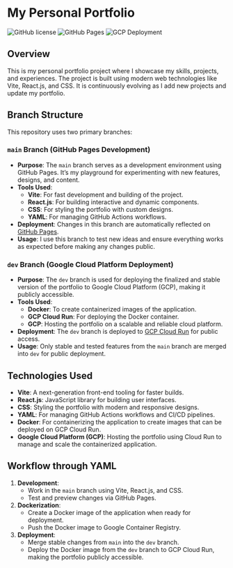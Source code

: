 # My Personal Portfolio

![GitHub license](https://img.shields.io/badge/license-MIT-blue.svg)
![GitHub Pages](https://img.shields.io/badge/GitHub-Pages-green)
![GCP Deployment](https://img.shields.io/badge/GCP-Deployment-orange)

## Overview

This is my personal portfolio project where I showcase my skills, projects, and experiences. The project is built using modern web technologies like Vite, React.js, and CSS. It is continuously evolving as I add new projects and update my portfolio.

## Branch Structure

This repository uses two primary branches:

### `main` Branch (GitHub Pages Development)

- **Purpose**: The `main` branch serves as a development environment using GitHub Pages. It’s my playground for experimenting with new features, designs, and content.
- **Tools Used**: 
  - **Vite**: For fast development and building of the project.
  - **React.js**: For building interactive and dynamic components.
  - **CSS**: For styling the portfolio with custom designs.
  - **YAML**: For managing GitHub Actions workflows.
- **Deployment**: Changes in this branch are automatically reflected on [GitHub Pages](https://your-username.github.io/your-repo-name/).
- **Usage**: I use this branch to test new ideas and ensure everything works as expected before making any changes public.

### `dev` Branch (Google Cloud Platform Deployment)

- **Purpose**: The `dev` branch is used for deploying the finalized and stable version of the portfolio to Google Cloud Platform (GCP), making it publicly accessible.
- **Tools Used**:
  - **Docker**: To create containerized images of the application.
  - **GCP Cloud Run**: For deploying the Docker container.
  - **GCP**: Hosting the portfolio on a scalable and reliable cloud platform.
- **Deployment**: The `dev` branch is deployed to [GCP Cloud Run](https://rtruong-gcp.com) for public access.
- **Usage**: Only stable and tested features from the `main` branch are merged into `dev` for public deployment.

## Technologies Used

- **Vite**: A next-generation front-end tooling for faster builds.
- **React.js**: JavaScript library for building user interfaces.
- **CSS**: Styling the portfolio with modern and responsive designs.
- **YAML**:  For managing GitHub Actions workflows and CI/CD pipelines.
- **Docker**: For containerizing the application to create images that can be deployed on GCP Cloud Run.
- **Google Cloud Platform (GCP)**: Hosting the portfolio using Cloud Run to manage and scale the containerized application.

## Workflow through YAML

1. **Development**:
   - Work in the `main` branch using Vite, React.js, and CSS.
   - Test and preview changes via GitHub Pages.
2. **Dockerization**:
   - Create a Docker image of the application when ready for deployment.
   - Push the Docker image to Google Container Registry.
3. **Deployment**:
   - Merge stable changes from `main` into the `dev` branch.
   - Deploy the Docker image from the `dev` branch to GCP Cloud Run, making the portfolio publicly accessible.
